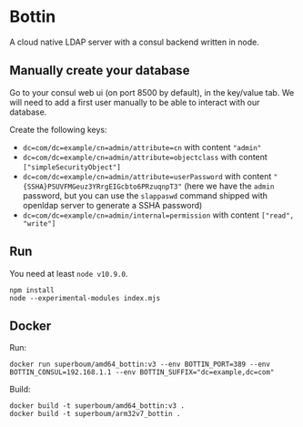 # Bottin

A cloud native LDAP server with a consul backend written in node.

## Manually create your database

Go to your consul web ui (on port 8500 by default), in the key/value tab.
We will need to add a first user manually to be able to interact with our database.

Create the following keys:

  * `dc=com/dc=example/cn=admin/attribute=cn` with content `"admin"`
  * `dc=com/dc=example/cn=admin/attribute=objectclass` with content `["simpleSecurityObject"]`
  * `dc=com/dc=example/cn=admin/attribute=userPassword` with content `"{SSHA}PSUVFMGeuz3YRrgEIGcbto6PRzuqnpT3"` (here we have the `admin` password, but you can use the `slappaswd` command shipped with openldap server to generate a SSHA password)
  * `dc=com/dc=example/cn=admin/internal=permission` with content `["read", "write"]`
 
## Run

You need at least `node v10.9.0`.

```
npm install
node --experimental-modules index.mjs
```

## Docker

Run:

```
docker run superboum/amd64_bottin:v3 --env BOTTIN_PORT=389 --env BOTTIN_CONSUL=192.168.1.1 --env BOTTIN_SUFFIX="dc=example,dc=com"
```

Build:

```
docker build -t superboum/amd64_bottin:v3 .
docker build -t superboum/arm32v7_bottin .
```
